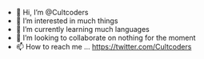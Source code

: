 - 👋 Hi, I’m @Cultcoders
- 👀 I’m interested in much things
- 🌱 I’m currently learning much languages
- 💞️ I’m looking to collaborate on nothing for the moment
- 📫 How to reach me ... https://twitter.com/Cultcoders

<!---
Cultcoders/Cultcoders is a ✨ special ✨ repository because its `README.md` (this file) appears on your GitHub profile.
You can click the Preview link to take a look at your changes.
--->

